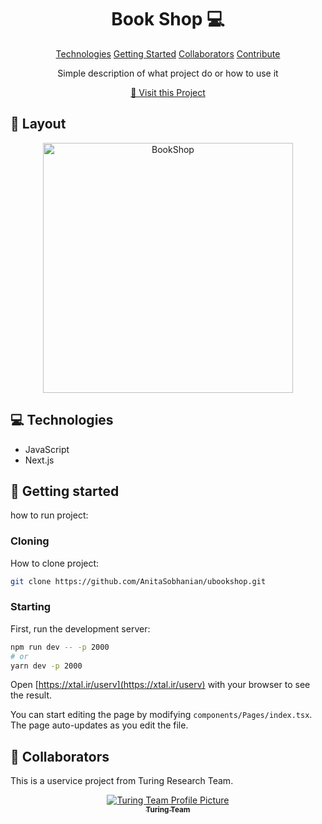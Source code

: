 
<h1 align="center" style="font-weight: bold;">Book Shop 💻</h1>

<p align="center">
<a href="#tech">Technologies</a>
<a href="#started">Getting Started</a>
<a href="#colab">Collaborators</a>
<a href="#contribute">Contribute</a> 
</p>


<p align="center">Simple description of what project do or how to use it</p>


<p align="center">
<a href="https://github.com/AnitaSobhanian/ubookshop.git">📱 Visit this Project</a>
</p>

<h2 id="layout">🎨 Layout</h2>

<p align="center">

<img src="https://github.com/AnitaSobhanian/ubookshop/blob/master/bookshop.png" alt="BookShop" width="400px">
</p>

<h2 id="technologies">💻 Technologies</h2>

- JavaScript
- Next.js

<h2 id="started">🚀 Getting started</h2>

how to run project:

<h3>Cloning</h3>

How to clone project:

```bash
git clone https://github.com/AnitaSobhanian/ubookshop.git
```

<h3>Starting</h3>

First, run the development server:

```bash
npm run dev -- -p 2000
# or
yarn dev -p 2000
```
Open [https://xtal.ir/userv](https://xtal.ir/userv) with your browser to see the result.

You can start editing the page by modifying `components/Pages/index.tsx`. The page auto-updates as you edit the file.

<h2 id="colab">🤝 Collaborators</h2>

<p>This is a uservice project from Turing Research Team.</p>
<table>
<tr>

<p align="center">
<a href="https://github.com/ArminKardan">
<img src="https://github.com/AnitaSobhanian/ubookshop/blob/master/turing.png" alt="Turing Team Profile Picture"/><br>
<sub>
<b>Turing Team</b>
</sub>
</a>
</p>

</tr>
</table>
